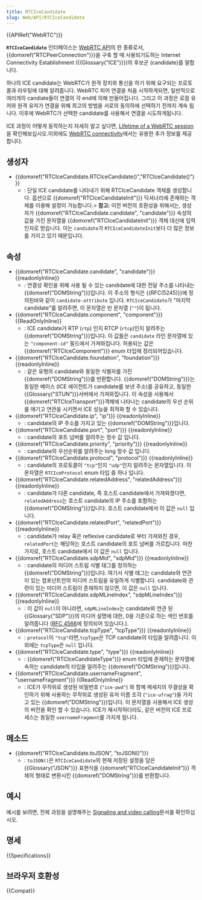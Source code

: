 ```yaml
---
title: RTCIceCandidate
slug: Web/API/RTCIceCandidate
---
```


{{APIRef("WebRTC")}}

**`RTCIceCandidate`** 인터페이스는 [WebRTC API](/ko/docs/Web/API/WebRTC_API)의 한 종류로서, {{domxref("RTCPeerConnection")}}을 구축 할 때 사용되기도하는 Internet Connectivity Establishment ({{Glossary("ICE")}})의 후보군 (candidate)를 말합니다.

하나의 ICE candidate는 WebRTC가 원격 장치와 통신을 하기 위해 요구되는 프로토콜과 라우팅에 대해 알려줍니다. WebRTC 피어 연결을 처음 시작하게되면, 일반적으로 여러개의 candiate들이 연결의 각 end에 의해 만들어집니다. 그리고 이 과정은 로컬 유저와 원격 유저가 연결을 위해 최고의 방법을 서로의 동의하에 선택하기 전까지 계속 됩니다. 이후에 WebRTC가 선택한 candidate를 사용해서 연결을 시도하게됩니다.

ICE 과정이 어떻게 동작하는지 자세히 알고 싶다면, [Lifetime of a WebRTC session](/ko/docs/Web/API/WebRTC_API/Session_lifetime)을 확인해보십시오.이외에도 [WebRTC connectivity](/ko/docs/Web/API/WebRTC_API/Connectivity)에서는 유용한 추가 정보를 제공합니다.

## 생성자

- {{domxref("RTCIceCandidate.RTCIceCandidate()","RTCIceCandidate()")}}
  - : 단일 ICE candidate를 나타내기 위해 RTCIceCandidate 객체를 생성합니다. 옵션으로 {{domxref("RTCIceCandidateInit")}} 딕셔너리에 존재하는 객체를 이용해 설정이 가능합니다.> **참고:** 이전 버전의 호환성을 위해서는, 생성자가 {{domxref("RTCIceCandidate.candidate", "candidate")}} 속성의 값을 가진 문자열을 {{domxref("RTCIceCandidateInit")}} 객체 대신에 입력 인자로 받습니다. 이는 `candidate`가 `RTCIceCandidateInit`보다 더 많은 정보를 가지고 있기 때문입니다.

## 속성

- {{domxref("RTCIceCandidate.candidate", "candidate")}} {{readonlyInline}}
  - : 연결성 확인을 위해 사용 될 수 있는 candidate에 대한 전달 주소를 나타내는 {{domxref("DOMString")}}입니다. 이 주소의 형식은 {{RFC(5245)}}에 정의된바와 같이 `candidate-attribute` 입니다. `RTCIceCandidate`가 "마지막 candidate"를 알려주면, 이 문자열은 빈 문자열 (`""`)이 됩니다.
- {{domxref("RTCIceCandidate.component", "component")}} {{ReadOnlyInline}}
  - : ICE candidate가 RTP (`rtp`) 인지 RTCP (`rtcp`)인지 알려주는 {{domxref("DOMString")}}입니다. 이 값들은 `candidate` 라인 문자열에 있는 `"component-id"` 필드에서 가져와집니다. 허용되는 값은 {{domxref("RTCIceComponent")}} enum 타입에 정리되어있습니다.
- {{domxref("RTCIceCandidate.foundation", "foundation")}} {{readonlyInline}}
  - : 같은 유형의 candidate와 동일한 식별자를 가진 {{domxref("DOMString")}}를 반환합니다. {{domxref("DOMString")}}는 동일한 베이스 (ICE 에이전트가 candidate를 보낸 주소)를 공유하고, 동일한 {{Glossary("STUN")}}서버에서 가져와집니다. 이 속성을 사용해서 {{domxref("RTCIceTransport")}}객체에 나타나는 candidate의 우선 순위를 매기고 연관을 시키면서 ICE 성능을 최적화 할 수 있습니다.
- {{domxref("RTCIceCandidate.ip", "ip")}} {{readonlyInline}}
  - : candidate의 IP 주소를 가지고 있는 {{domxref("DOMString")}}입니다.
- {{domxref("RTCIceCandidate.port", "port")}} {{readonlyInline}}
  - : candidate의 포트 넘버를 알려주는 정수 값 입니다.
- {{domxref("RTCIceCandidate.priority", "priority")}} {{readonlyInline}}
  - : candidate의 우선순위를 알려주는 long 정수 값 입니다.
- {{domxref("RTCIceCandidate.protocol", "protocol")}} {{readonlyInline}}
  - : candidate의 프로토콜이 `"tcp"`인지 `"udp"`인지 알려주는 문자열입니다. 이 문자열은 `RTCIceProtocol` enum 타입 중 하나 입니다.
- {{domxref("RTCIceCandidate.relatedAddress", "relatedAddress")}} {{readonlyInline}}
  - : candidate가 다른 candidate, 즉 호스트 candidate에서 가져와졌다면, `relatedAddress`는 호스트 candidate의 IP 주소를 포함하는 {{domxref("DOMString")}}입니다. 호스트 candidate에서 이 값은 `null` 입니다.
- {{domxref("RTCIceCandidate.relatedPort", "relatedPort")}} {{readonlyInline}}
  - : candidate가 relay 혹은 reflexive candidate로 부터 가져와진 경우, `relatedPort`는 해당하는 호스트 candidate의 포트 넘버를 가르킵니다. 마찬가지로, 호스트 candidate에서 이 값은 `null` 입니다.
- {{domxref("RTCIceCandidate.sdpMid", "sdpMid")}} {{readonlyInline}}
  - : candidate의 미디어 스트림 식별 태그를 정의하는 {{domxref("DOMString")}}입니다. 여기서 식별 태그는 candidate와 연관이 있는 컴포넌트안의 미디어 스트림을 유일하게 식별합니다. candidate와 관련이 있는 미디어 스트림이 존재하지 않으면, 이 값은 `null` 입니다.
- {{domxref("RTCIceCandidate.sdpMLineIndex", "sdpMLineIndex")}} {{readonlyInline}}
  - : 이 값이 `null`이 아니라면, `sdpMLineIndex`는 candidate와 연관 된 {{Glossary("SDP")}}의 미디어 설명에 대한, 0을 기준으로 하는 색인 번호를 알려줍니다 ([RFC 4566](https://tools.ietf.org/html/rfc4566)에 정의되어 있습니다.).
- {{domxref("RTCIceCandidate.tcpType", "tcpType")}} {{readonlyInline}}
  - : `protocol`이 `"tcp"`라면,`tcpType`은 TCP candidate의 타입을 알려줍니다. 이외에는 `tcpType`은 `null` 입니다.
- {{domxref("RTCIceCandidate.type", "type")}} {{readonlyInline}}
  - : {{domxref("RTCIceCandidateType")}} enum 타입에 존재하는 문자열에 속하는 candidate의 타입을 알려주는 {{domxref("DOMString")}}입니다.
- {{domxref("RTCIceCandidate.usernameFragment", "usernameFragment")}} {{ReadOnlyInline}}
  - : ICE가 무작위로 생성된 비밀번호 (`"ice-pwd"`) 와 함께 메세지의 무결성을 확인하기 위해 사용하는 무작위로 생성된 유저 이름 조각 (`"ice-ufrag"`)을 가지고 있는 {{domxref("DOMString")}}입니다. 이 문자열을 사용해서 ICE 생성의 버전을 확인 할 수 있습니다. ICE가 재시작하더라도, 같은 버전의 ICE 프로세스는 동일한 `usernameFragment`를 가지게 됩니다.

## 메소드

- {{domxref("RTCIceCandidate.toJSON", "toJSON()")}}
  - : `toJSON()`은 `RTCIceCandidate`의 현재 저장된 설정을 담은 {{Glossary("JSON")}} 표현식을 {{domxref("RTCIceCandidateInit")}} 객체의 형태로 변환시킨 {{domxref("DOMString")}}를 반환합니다.

## 예시

예시를 보려면, 전체 과정을 설명해주는 [Signaling and video calling](/ko/docs/Web/API/WebRTC_API/Signaling_and_video_calling)문서를 확인하십시오.

## 명세

{{Specifications}}

## 브라우저 호환성

{{Compat}}
